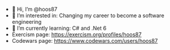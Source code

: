 - 👋 Hi, I’m @hoos87
- 👀 I’m interested in: Changing my career to become a software engineering
- 🌱 I’m currently learning: C# and .Net 6
- Exercism page: https://exercism.org/profiles/hoos87
- Codewars page: https://www.codewars.com/users/hoos87

<!---
hoos87/hoos87 is a ✨ special ✨ repository because its `README.md` (this file) appears on your GitHub profile.
You can click the Preview link to take a look at your changes.
--->
